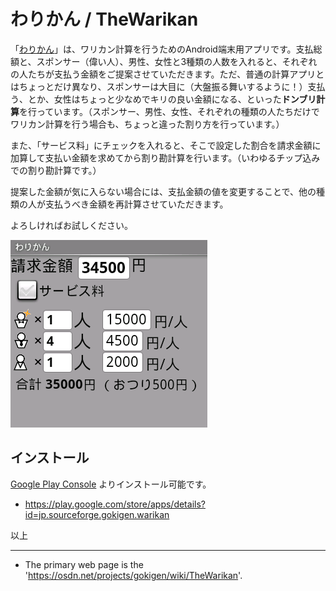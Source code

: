 # わりかん / TheWarikan

「[わりかん](https://play.google.com/store/apps/details?id=jp.sourceforge.gokigen.warikan "TheWarikan on Google Play")」は、ワリカン計算を行うためのAndroid端末用アプリです。支払総額と、スポンサー（偉い人）、男性、女性と3種類の人数を入れると、それぞれの人たちが支払う金額をご提案させていただきます。ただ、普通の計算アプリとはちょっとだけ異なり、スポンサーは大目に（大盤振る舞いするように！）支払う、とか、女性はちょっと少なめでキリの良い金額になる、といった**ドンブリ計算**を行っています。（スポンサー、男性、女性、それぞれの種類の人たちだけでワリカン計算を行う場合も、ちょっと違った割り方を行っています。）

また、「サービス料」にチェックを入れると、そこで設定した割合を請求金額に加算して支払い金額を求めてから割り勘計算を行います。（いわゆるチップ込みでの割り勘計算です。）

提案した金額が気に入らない場合には、支払金額の値を変更することで、他の種類の人が支払うべき金額を再計算させていただきます。

よろしければお試しください。

![スクリーンショット](TheWarikan.png "スクリーンショット")


## インストール
[Google Play Console](https://play.google.com/store/apps/details?id=jp.sourceforge.gokigen.warikan) よりインストール可能です。
* https://play.google.com/store/apps/details?id=jp.sourceforge.gokigen.warikan


以上

--------------------------------

* The primary web page is the 'https://osdn.net/projects/gokigen/wiki/TheWarikan'.